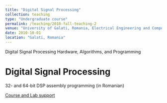 ```yaml
---
title: "Digital Signal Processing"
collection: teaching
type: "Undergraduate course"
permalink: /teaching/2010-fall-teaching-2
venue: "University of Galati, Romania, Electrical Engineering and Computer Science"
date: 2010-10-01
location: "Galati, Romania"
---
```

Digital Signal Processing Hardware, Algorithms, and Programming

Digital Signal Processing
===============================

32- and 64-bit DSP assembly programming (in Romanian)

[Course and Lab support](https://github.com/caxenie/cristianaxenie.github.io/raw/master/files/CristianAxenie_Assembly_Programming_Course_Lab.pdf)
